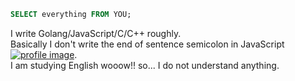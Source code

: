 ```sql
SELECT everything FROM YOU;
```
I write Golang/JavaScript/C/C++ roughly.  
Basically I don't write the end of sentence semicolon in JavaScript [![profile image](https://avatars.githubusercontent.com/u/27124708?s=14&v=4)](https://user-images.githubusercontent.com/27124708/130348699-bb47f603-e9e2-4296-a966-d844395fa12f.png).  
I am studying English wooow!! so... I do not understand anything.  
